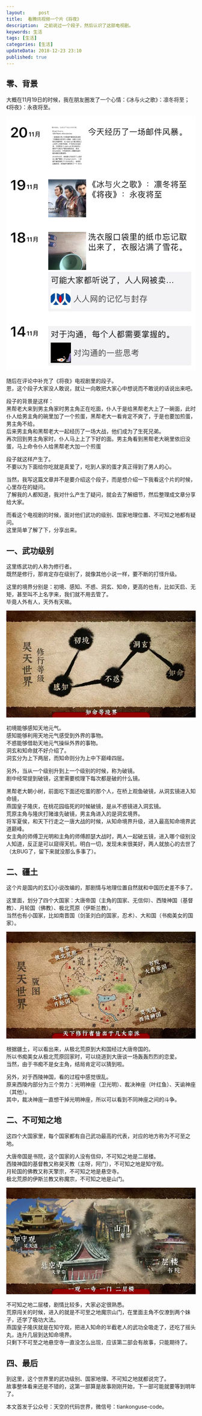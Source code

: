 ```yaml
---   
layout:     post  
title:  看腾讯视频一个片《将夜》  
description:  之前说过一个段子，然后认识了这部电视剧。    
keywords: 生活  
tags: [生活]    
categories: [生活]  
updateData: 2018-12-23 23:10   
published: true   
---  
```



## 零、背景  

大概在11月19日的时候，我在朋友圈发了一个心情：《冰与火之歌》：凛冬将至；《将夜》：永夜将至。  


![](/images/2018/12/20181223013657.jpg)  


随后在评论中补充了《将夜》电视剧里的段子。  
恩，这个段子大家没人敢说，就让一向敢把大家心中想说而不敢说的话说出来吧。  


段子的背景是这样：  
黑帮老大来到男主角家时男主角正在吃面，仆人于是给黑帮老大上了一碗面，此时仆人给男主角的碗里加了一个煎蛋，黑帮老大一看肯定不爽了，于是也要加煎蛋，男主角不给。  
后来男主角和黑帮老大一起经历了一场大战，他们成为了生死兄弟。  
再次回到男主角家时，仆人马上上了下好的面。男主角看到黑帮老大碗里依旧没蛋，马上命令仆人给黑帮老大加一个煎蛋  


段子就这样产生了。  
不要以为下面给你吃就是真爱了，吃到人家的蛋才真正得到了男人的心。  


当然，我写这篇文章并不是要介绍这个段子，而是想介绍一下我看这个片的时候，心里存在的疑问。  
了解我的人都知道，我对什么产生了疑问，就会去了解细节，然后整理成文章分享给大家。  


而看这个电视剧的时候，面对他们武功的级别、国家地理位置、不可知之地都有疑问。  
这里简单了解了下，分享出来。  


## 一、武功级别    

这里练武功的人称为修行者。  
既然是修行，那肯定存在级别了，就像其他小说一样，要不断的打怪升级。  


这里的境界分别是：初境、感知、不惑、洞玄、知命，更高的也有，比如天启、无矩，甚至叫不上名字来，我们就不用去管了。  
毕竟人外有人，天外有天嘛。  


![](/images/2018/12/20181223020022.jpg)  


初境能够感知天地元气。  
感知能够利用天地元气感受到外界的事物。  
不惑能够借助天地元气操纵外界的事物。  
洞玄和知命就不好介绍了。  
洞玄分为上下两层，而知命则分为上中下巅峰四层。  


另外，当从一个级别升到上一个级别的时候，称为破镜。  
剧中经常提到破镜，这里需要梳理下每次都是破的什么镜。  


黑帮老大朝小树，前面吃下面还吃蛋的那个人，在桥上观鱼破镜，从洞玄镜进入知命镜，  
燕国皇子隆庆，在桃花园临死的时候破镜，是从不惑镜进入洞玄镜。  
荒原主角与隆庆打赌谁先破镜，男主角进入的是洞玄境界。  
将军夏侯，和天下行走之一唐大战的时候，从知命境界升级，进入最高知命境界武道巅峰。  
女主角的师傅卫光明和主角的师傅颜瑟大战时，两人一起破五镜，进入哪个级别没人知道，反正是可以窥得天机，明白一切，发现未来很美好，两人就放心的去世了（太BUG了，留下来就没那么多事了）。  




## 二、疆土


这个片是国内的玄幻小说改编的，那剧情与地理位置自然就和中国历史差不多了。  


这里面，划分了四个大国家：大唐帝国（主角的国家、无信仰）、西陵神国（基督教）、月轮国（佛教）、极北荒原（伊斯兰教）。  
当然也有小国家，比如南晋国（剑圣刘白的国家，忍术）、大和国（书痴美女的国家）。  



![](/images/2018/12/20181223020539.jpg)  


根据疆土，可以看出来，从极北荒原到大和国经过大唐帝国的。  
所以书痴美女从极北荒原回家时，可以绕道到大唐谈一场轰轰烈烈的恋爱。  
当然，由于书痴不是女主角，结局肯定可以猜到啦。  


另外，对于西陵神国，看的过程中感觉很乱。  
原来西陵内部分为三个势力：光明神座（卫光明）、裁决神座（叶红鱼）、天谕神座（其他）。  
其中，裁决神座一直想干掉光明神座，所以可以看到不同神座之间的斗争。  


## 二、不可知之地  


这四个大国家里，每个国家都有自己武功最高的代表，对应的地方称为不可至之地。  


大唐帝国是书院，这个国家的人没有信仰，不可知之地是二层楼。  
西陵神国的基督教又称昊天教（主呀，阿门），不可知之地是知守观。  
月轮国的佛教又称天擎宗，不可知之地是悬空寺。  
极北荒原的伊斯兰教又称魔宗，不可知之地是山门。  


![](/images/2018/12/20181223021433.jpg)  


不可知之地二层楼，剧情比较多，大家必定很熟悉。  
荒原闯关的时候，进入的就是不可至之地魔宗山门，在里面主角不仅潦到两个妹子，还学了吸功大法。  
燕国皇子隆庆就是在知守观，把进入知命的半截老人的武功全吸走了，还吃了摇头丸，连升几层到达知命境界。  
只剩下不可至之地悬空寺一直没怎么出现，应该第二部会有故事，只能期待了。  


## 四、最后  


到这里，这个世界里的武功级别、国家地理、不可知之地就都说完了。  
故事整体看来还是不错的，这第一部算是故事刚刚开始，下一部可能就要等到明年了。  



本文首发于公众号：天空的代码世界，微信号：tiankonguse-code。  


